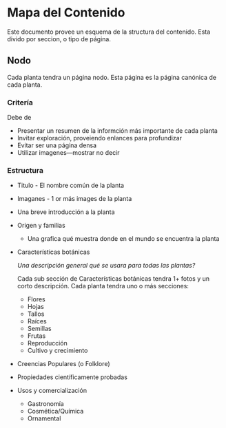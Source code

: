 
# Mapa del Contenido

Este documento provee un esquema de la structura del contenido. Esta divido por seccion, o tipo de página.

## Nodo

Cada planta tendra un página nodo. Esta página es la página canónica de cada planta. 

### Critería

Debe de 

- Presentar un resumen de la informción más importante de cada planta
- Invitar exploración, proveiendo enlances para profundizar 
- Evitar ser una página densa
- Utilizar imagenes—mostrar no decir

### Estructura

* Titulo - El nombre común de la planta
* Imaganes - 1 or más images de la planta
* Una breve introducción a la planta
* Origen y familias
  * Una grafica qué muestra donde en el mundo se encuentra la planta
* Características botánicas

  _Una descripción general qué se usara para todas las plantas?_

  Cada sub sección de Características botánicas tendra 1+ fotos y un corto descripción. Cada planta tendra uno o más secciones:

  * Flores
  * Hojas
  * Tallos
  * Raíces
  * Semillas
  * Frutas
  * Reproducción
  * Cultivo y crecimiento
* Creencias Populares (o Folklore)
* Propiedades científicamente probadas
* Usos y comercialización
  * Gastronomía
  * Cosmética/Química
  * Ornamental